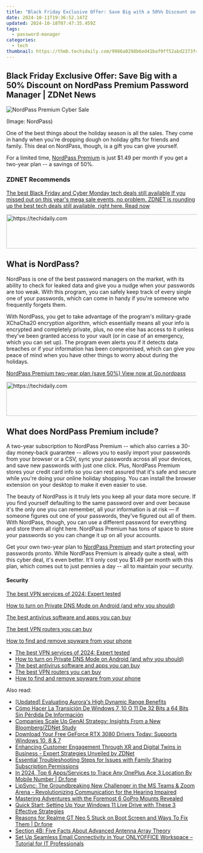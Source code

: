 ```yaml
---
title: "Black Friday Exclusive Offer: Save Big with a 50%% Discount on NordPass Premium Password Manager | ZDNet News"
date: 2024-10-11T19:36:52.147Z
updated: 2024-10-18T07:47:35.459Z
tags:
  - password-manager
categories:
  - tech
thumbnail: https://thmb.techidaily.com/9986a0298b6ed41baf9ff52abd2373f4874f20858ec27b5c29bc07659651b716.jpg
---
```


## Black Friday Exclusive Offer: Save Big with a 50% Discount on NordPass Premium Password Manager | ZDNet News

![NordPass Premium Cyber Sale](https://www.zdnet.com/a/img/resize/a5093f5b925f7ea23476bd00bfb9cd31c5f57455/2022/11/22/f40ba102-3766-40d7-a5f0-fa80642a78a3/nordpass-premium-cyber-sale-2.jpg?auto=webp&width=1280)

(Image: NordPass)

One of the best things about the holiday season is all the sales. They come in handy when you're dropping dough on holiday gifts for friends and family. This deal on NordPass, though, is a gift you can give yourself. 

For a limited time, [NordPass Premium](https://go.nordpass.io/aff%5Fc?offer%5Fid=645&aff%5Fid=307&url%5Fid=24693&aff%5Fsub=zd-%5F%5FCOM%5FCLICK%5FID%5F%5F-dtp&source=ZDNET) is just $1.49 per month if you get a two-year plan -- a savings of 50%. 

### **ZDNET** Recommends

[The best Black Friday and Cyber Monday tech deals still available If you missed out on this year's mega sale events, no problem. ZDNET is rounding up the best tech deals still available, right here.  Read now](https://www.zdnet.com/collection/cyber-monday/)

<!-- affiliate ads begin -->
<a href="https://ephamedtechinc.pxf.io/c/5597632/2137203/26400" target="_top" id="2137203">
  <img src="//a.impactradius-go.com/display-ad/26400-2137203" border="0" alt="https://techidaily.com" width="728" height="90"/>
</a>
<img height="0" width="0" src="https://ephamedtechinc.pxf.io/i/5597632/2137203/26400" style="position:absolute;visibility:hidden;" border="0" />
<!-- affiliate ads end -->

## **What is NordPass?**

NordPass is one of the best password managers on the market, with its ability to check for leaked data and give you a nudge when your passwords are too weak. With this program, you can safely keep track of every single one of your passwords, which can come in handy if you're someone who frequently forgets them. 

With NordPass, you get to take advantage of the program's military-grade XChaCha20 encryption algorithm, which essentially means all your info is encrypted and completely private, plus, no one else has access to it unless they've been granted access to your vault (or in case of an emergency, which you can set up). The program even alerts you if it detects data breaches or if your information has been compromised, which can give you peace of mind when you have other things to worry about during the holidays. 

[NordPass Premium two-year plan (save 50%) View now at Go.nordpass](https://go.nordpass.io/aff%5Fc?offer%5Fid=645&aff%5Fid=307&url%5Fid=24693&aff%5Fsub=zd-%5F%5FCOM%5FCLICK%5FID%5F%5F-dtp&source=ZDNET)

<!-- affiliate ads begin -->
<a href="https://jalbum-affiliate-program.sjv.io/c/5597632/1584040/17916" target="_top" id="1584040">
  <img src="//a.impactradius-go.com/display-ad/17916-1584040" border="0" alt="https://techidaily.com" width="728" height="90"/>
</a>
<img height="0" width="0" src="https://jalbum-affiliate-program.sjv.io/i/5597632/1584040/17916" style="position:absolute;visibility:hidden;" border="0" />
<!-- affiliate ads end -->

## **What does NordPass Premium include?**

A two-year subscription to NordPass Premium -- which also carries a 30-day money-back guarantee -- allows you to easily import your passwords from your browser or a CSV, sync your passwords across all your devices, and save new passwords with just one click. Plus, NordPass Premium stores your credit card info so you can rest assured that it's safe and secure while you're doing your online holiday shopping. You can install the browser extension on your desktop to make it even easier to use. 

The beauty of NordPass is it truly lets you keep all your data more secure. If you find yourself defaulting to the same password over and over because it's the only one you can remember, all your information is at risk — if someone figures out one of your passwords, they've figured out all of them. With NordPass, though, you can use a different password for everything and store them all right here. NordPass Premium has tons of space to store your passwords so you can change it up on all your accounts. 

Get your own two-year plan to [NordPass Premium](https://go.nordpass.io/aff%5Fc?offer%5Fid=645&aff%5Fid=307&url%5Fid=24693&aff%5Fsub=zd-%5F%5FCOM%5FCLICK%5FID%5F%5F-dtp&source=ZDNET) and start protecting your passwords pronto. While NordPass Premium is already quite a steal, with this cyber deal, it's even better. It'll only cost you $1.49 per month with this plan, which comes out to just pennies a day -- all to maintain your security. 

#### Security

[The best VPN services of 2024: Expert tested](https://www.zdnet.com/article/best-vpn/ "The best VPN services of 2024: Expert tested")

[How to turn on Private DNS Mode on Android (and why you should)](https://www.zdnet.com/article/how-to-turn-on-private-dns-mode-on-android-and-why-you-should/ "How to turn on Private DNS Mode on Android (and why you should)")

[The best antivirus software and apps you can buy](https://www.zdnet.com/article/best-antivirus/ "The best antivirus software and apps you can buy")

[The best VPN routers you can buy](https://www.zdnet.com/article/best-vpn-router/ "The best VPN routers you can buy")

[How to find and remove spyware from your phone](https://www.zdnet.com/article/how-to-find-and-remove-spyware-from-your-phone/ "How to find and remove spyware from your phone")

* [The best VPN services of 2024: Expert tested](https://www.zdnet.com/article/best-vpn/ "The best VPN services of 2024: Expert tested")
* [How to turn on Private DNS Mode on Android (and why you should)](https://www.zdnet.com/article/how-to-turn-on-private-dns-mode-on-android-and-why-you-should/ "How to turn on Private DNS Mode on Android (and why you should)")
* [The best antivirus software and apps you can buy](https://www.zdnet.com/article/best-antivirus/ "The best antivirus software and apps you can buy")
* [The best VPN routers you can buy](https://www.zdnet.com/article/best-vpn-router/ "The best VPN routers you can buy")
* [How to find and remove spyware from your phone](https://www.zdnet.com/article/how-to-find-and-remove-spyware-from-your-phone/ "How to find and remove spyware from your phone")

<ins class="adsbygoogle"
     style="display:block"
     data-ad-format="autorelaxed"
     data-ad-client="ca-pub-7571918770474297"
     data-ad-slot="1223367746"></ins>

<ins class="adsbygoogle"
     style="display:block"
     data-ad-client="ca-pub-7571918770474297"
     data-ad-slot="8358498916"
     data-ad-format="auto"
     data-full-width-responsive="true"></ins>

<span class="atpl-alsoreadstyle">Also read:</span>
<div><ul>
<li><a href="https://vp-tips.techidaily.com/updated-evaluating-auroras-high-dynamic-range-benefits/"><u>[Updated] Evaluating Aurora's High Dynamic Range Benefits</u></a></li>
<li><a href="https://win-excellent.techidaily.com/como-hacer-la-transicion-de-windows-7-10-o-11-de-32-bits-a-64-bits-sin-perdida-de-informacion/"><u>Cómo Hacer La Transición De Windows 7, 10 O 11 De 32 Bits a 64 Bits Sin Pérdida De Información</u></a></li>
<li><a href="https://app-tips.techidaily.com/companies-scale-up-genai-strategy-insights-from-a-new-bloombergzdnet-study/"><u>Companies Scale Up GenAI Strategy: Insights From a New Bloomberg/ZDNet Study</u></a></li>
<li><a href="https://win-amazing.techidaily.com/1722962053700-download-your-free-geforce-rtx-3080-drivers-today-supports-windows-10-8-and-7/"><u>Download Your Free GeForce RTX 3080 Drivers Today: Supports Windows 10, 8 & 7</u></a></li>
<li><a href="https://app-tips.techidaily.com/enhancing-customer-engagement-through-xr-and-digital-twins-in-business-expert-strategies-unveiled-by-zdnet/"><u>Enhancing Customer Engagement Through XR and Digital Twins in Business - Expert Strategies Unveiled by ZDNet</u></a></li>
<li><a href="https://fox-that.techidaily.com/essential-troubleshooting-steps-for-issues-with-family-sharing-subscription-permissions/"><u>Essential Troubleshooting Steps for Issues with Family Sharing Subscription Permissions</u></a></li>
<li><a href="https://android-location-track.techidaily.com/in-2024-top-6-appsservices-to-trace-any-oneplus-ace-3-location-by-mobile-number-drfone-by-drfone-virtual-android/"><u>In 2024, Top 6 Apps/Services to Trace Any OnePlus Ace 3 Location By Mobile Number | Dr.fone</u></a></li>
<li><a href="https://app-tips.techidaily.com/lipsync-the-groundbreaking-new-challenger-in-the-ms-teams-and-zoom-arena-revolutionizing-communication-for-the-hearing-impaired/"><u>LipSync: The Groundbreaking New Challenger in the MS Teams & Zoom Arena - Revolutionizing Communication for the Hearing Impaired</u></a></li>
<li><a href="https://extra-resources.techidaily.com/mastering-adventures-with-the-foremost-6-gopro-mounts-revealed/"><u>Mastering Adventures with the Foremost 6 GoPro Mounts Revealed</u></a></li>
<li><a href="https://discover-exceptional.techidaily.com/quick-start-setting-up-your-windows-11-live-drive-with-these-3-effective-strategies/"><u>Quick Start: Setting Up Your Windows 11 Live Drive with These 3 Effective Strategies</u></a></li>
<li><a href="https://fix-guide.techidaily.com/reasons-for-realme-gt-neo-5-stuck-on-boot-screen-and-ways-to-fix-them-drfone-by-drfone-fix-android-problems-fix-android-problems/"><u>Reasons for Realme GT Neo 5 Stuck on Boot Screen and Ways To Fix Them | Dr.fone</u></a></li>
<li><a href="https://app-tips.techidaily.com/section-4b-five-facts-about-advanced-antenna-array-theory/"><u>Section 4B: Five Facts About Advanced Antenna Array Theory</u></a></li>
<li><a href="https://app-tips.techidaily.com/set-up-seamless-email-connectivity-in-your-onlyoffice-workspace-tutorial-for-it-professionals/"><u>Set Up Seamless Email Connectivity in Your ONLYOFFICE Workspace – Tutorial for IT Professionals</u></a></li>
</ul></div>

